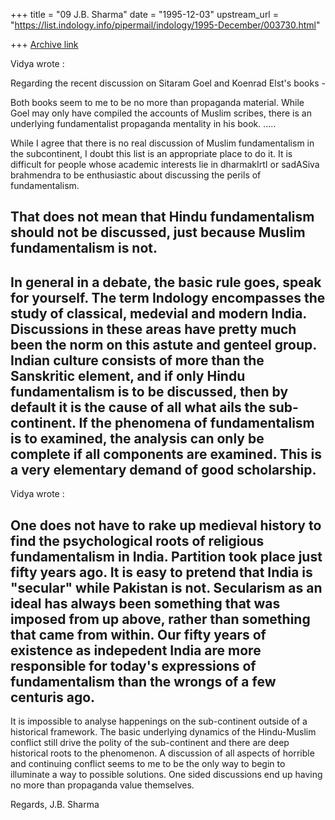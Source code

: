 +++
title = "09 J.B. Sharma"
date = "1995-12-03"
upstream_url = "https://list.indology.info/pipermail/indology/1995-December/003730.html"

+++
[Archive link](https://list.indology.info/pipermail/indology/1995-December/003730.html)

Vidya wrote :

Regarding the recent discussion on Sitaram Goel and Koenrad Elst's
books - 

Both books seem to me to be no more than propaganda material. While 
Goel may only have compiled the accounts of Muslim scribes, there is
an underlying fundamentalist propaganda mentality in his book. 
.....

While I agree that there is no real discussion of Muslim fundamentalism
in the subcontinent, I doubt this list is an appropriate place to do it. 
It is difficult for people whose academic interests lie in dharmakIrtI
or sadASiva brahmendra to be enthusiastic about discussing the perils of
fundamentalism. 

That does not mean that Hindu fundamentalism should not be discussed,
just because Muslim fundamentalism is not. 
-----------------------


 In general in a debate, the basic rule goes, speak for yourself. The 
term Indology encompasses the study of classical, medevial and modern 
India. Discussions in these areas have pretty much been the norm on 
this astute and genteel group. Indian culture consists of more than 
the Sanskritic element, and if only Hindu fundamentalism is to be 
discussed, then by default it is the cause of all what ails the sub-
continent. If the phenomena of fundamentalism is to examined, the 
analysis can only be complete if all components are examined. This is 
a very elementary demand of good scholarship.
-------

Vidya wrote :

 One does not have to rake up medieval history to find the 
psychological roots of religious fundamentalism in India. Partition 
took place just fifty years ago. It is easy to pretend that India is 
"secular" while Pakistan is not. Secularism as an ideal has always 
been something that was imposed from up above, rather than something 
that came from within. Our fifty years of existence as indepedent 
India are more responsible for today's expressions of fundamentalism 
than the wrongs of a few centuris ago. 
------------------------

 It is impossible to analyse happenings on the sub-continent outside 
of a historical framework. The basic underlying dynamics of the 
Hindu-Muslim conflict still drive the polity of the sub-continent and 
there are deep historical roots to the phenomenon. A discussion of 
all aspects of horrible and continuing conflict seems to me to be the 
only way to begin to illuminate a way to possible solutions. One 
sided discussions end up having no more than propaganda value 
themselves.

Regards,
J.B. Sharma









